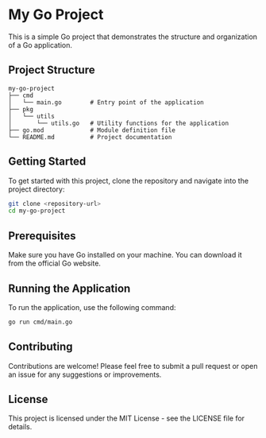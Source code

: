 # My Go Project

This is a simple Go project that demonstrates the structure and organization of a Go application.

## Project Structure

```
my-go-project
├── cmd
│   └── main.go        # Entry point of the application
├── pkg
│   └── utils
│       └── utils.go   # Utility functions for the application
├── go.mod             # Module definition file
└── README.md          # Project documentation
```

## Getting Started

To get started with this project, clone the repository and navigate into the project directory:

```bash
git clone <repository-url>
cd my-go-project
```

## Prerequisites

Make sure you have Go installed on your machine. You can download it from the official Go website.

## Running the Application

To run the application, use the following command:

```bash
go run cmd/main.go
```

## Contributing

Contributions are welcome! Please feel free to submit a pull request or open an issue for any suggestions or improvements.

## License

This project is licensed under the MIT License - see the LICENSE file for details.